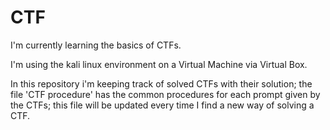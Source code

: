 # CTF

I'm currently learning the basics of CTFs.

I'm using the kali linux environment on a Virtual Machine via Virtual Box.

In this repository i'm keeping track of solved CTFs with their solution; the file 'CTF procedure' has the common procedures for each prompt given by the CTFs; this file will be updated every time I find a new way of solving a CTF.

